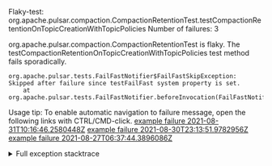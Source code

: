         
Flaky-test: org.apache.pulsar.compaction.CompactionRetentionTest.testCompactionRetentionOnTopicCreationWithTopicPolicies
Number of failures: 3

org.apache.pulsar.compaction.CompactionRetentionTest is flaky. The testCompactionRetentionOnTopicCreationWithTopicPolicies test method fails sporadically.

```
org.apache.pulsar.tests.FailFastNotifier$FailFastSkipException: Skipped after failure since testFailFast system property is set.
	at org.apache.pulsar.tests.FailFastNotifier.beforeInvocation(FailFastNotifier.java:88)

```

Usage tip: To enable automatic navigation to failure message, open the following links with CTRL/CMD-click.
[example failure 2021-08-31T10:16:46.2580448Z](https://github.com/apache/pulsar/runs/3471501156?check_suite_focus=true#step:10:2741)
[example failure 2021-08-30T23:13:51.9782956Z](https://github.com/apache/pulsar/runs/3467152431?check_suite_focus=true#step:9:2067)
[example failure 2021-08-27T06:37:44.3896086Z](https://github.com/apache/pulsar/runs/3440411059?check_suite_focus=true#step:9:3985)


<details>
<summary>Full exception stacktrace</summary>
<code><pre>
org.apache.pulsar.tests.FailFastNotifier$FailFastSkipException: Skipped after failure since testFailFast system property is set.
	at org.apache.pulsar.tests.FailFastNotifier.beforeInvocation(FailFastNotifier.java:88)

</pre></code>
</details>

